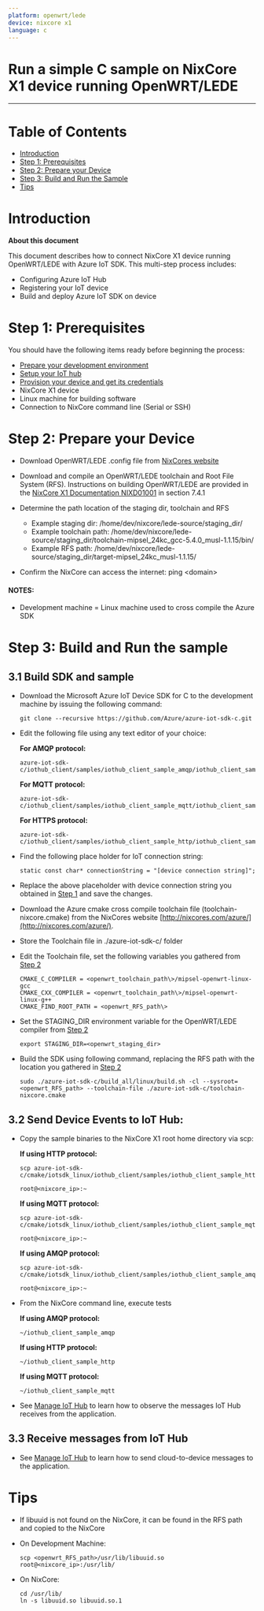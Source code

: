 ```yaml
---
platform: openwrt/lede
device: nixcore x1
language: c
---
```


Run a simple C sample on NixCore X1 device running OpenWRT/LEDE
===
---

# Table of Contents

-   [Introduction](#Introduction)
-   [Step 1: Prerequisites](#Prerequisites)
-   [Step 2: Prepare your Device](#PrepareDevice)
-   [Step 3: Build and Run the Sample](#Build)
-   [Tips](#tips)

<a name="Introduction"></a>
# Introduction

**About this document**

This document describes how to connect NixCore X1 device running OpenWRT/LEDE with Azure IoT SDK. This multi-step process includes:
-   Configuring Azure IoT Hub
-   Registering your IoT device
-   Build and deploy Azure IoT SDK on device

<a name="Prerequisites"></a>
# Step 1: Prerequisites

You should have the following items ready before beginning the process:

-   [Prepare your development environment][setup-devbox-linux]
-   [Setup your IoT hub][lnk-setup-iot-hub]
-   [Provision your device and get its credentials][lnk-manage-iot-hub]
-   NixCore X1 device
-   Linux machine for building software
-   Connection to NixCore command line (Serial or SSH)

<a name="PrepareDevice"></a>
# Step 2: Prepare your Device
-   Download OpenWRT/LEDE .config file from [NixCores website](http://nixcores.com)

-   Download and compile an OpenWRT/LEDE toolchain and Root File System (RFS).  Instructions on building OpenWRT/LEDE are provided in the [NixCore X1 Documentation NIXD01001](http://nixcores.com/products/nixcore-x1/#documentation) in section 7.4.1

-   Determine the path location of the staging dir, toolchain and RFS
    -   Example staging dir: /home/dev/nixcore/lede-source/staging_dir/
    -   Example toolchain path: /home/dev/nixcore/lede-source/staging_dir/toolchain-mipsel_24kc_gcc-5.4.0_musl-1.1.15/bin/
    -   Example RFS path: /home/dev/nixcore/lede-source/staging_dir/target-mipsel_24kc_musl-1.1.15/
    
-   Confirm the NixCore can access the internet: ping <domain\>

#### NOTES:
-   Development machine = Linux machine used to cross compile the Azure SDK

<a name="Build"></a>
# Step 3: Build and Run the sample

<a name="Load"></a>
## 3.1 Build SDK and sample

-   Download the Microsoft Azure IoT Device SDK for C to the development machine by issuing the following command:

        git clone --recursive https://github.com/Azure/azure-iot-sdk-c.git

-   Edit the following file using any text editor of your choice:

    **For AMQP protocol:**

        azure-iot-sdk-c/iothub_client/samples/iothub_client_sample_amqp/iothub_client_sample_amqp.c

    **For MQTT protocol:**

        azure-iot-sdk-c/iothub_client/samples/iothub_client_sample_mqtt/iothub_client_sample_mqtt.c
        
    **For HTTPS protocol:**

        azure-iot-sdk-c/iothub_client/samples/iothub_client_sample_http/iothub_client_sample_http.c

-   Find the following place holder for IoT connection string:

        static const char* connectionString = "[device connection string]";

-   Replace the above placeholder with device connection string you obtained in [Step 1](#Prerequisites) and save the changes.

-   Download the Azure cmake cross compile toolchain file (toolchain-nixcore.cmake) from the NixCores website [http://nixcores.com/azure/](http://nixcores.com/azure/).

-   Store the Toolchain file in ./azure-iot-sdk-c/ folder

-   Edit the Toolchain file, set the following variables you gathered from [Step 2](#PrepareDevice)
    
        CMAKE_C_COMPILER = <openwrt_toolchain_path\>/mipsel-openwrt-linux-gcc
        CMAKE_CXX_COMPILER = <openwrt_toolchain_path\>/mipsel-openwrt-linux-g++
        CMAKE_FIND_ROOT_PATH = <openwrt_RFS_path\>

-   Set the STAGING_DIR environment variable for the OpenWRT/LEDE compiler from [Step 2](#PrepareDevice)

        export STAGING_DIR=<openwrt_staging_dir>

-   Build the SDK using following command, replacing the RFS path with the location you gathered in [Step 2](#PrepareDevice)

        sudo ./azure-iot-sdk-c/build_all/linux/build.sh -cl --sysroot=<openwrt_RFS_path> --toolchain-file ./azure-iot-sdk-c/toolchain-nixcore.cmake

## 3.2 Send Device Events to IoT Hub:

-   Copy the sample binaries to the NixCore X1 root home directory via scp:

    **If using HTTP protocol:**
    
        scp azure-iot-sdk-c/cmake/iotsdk_linux/iothub_client/samples/iothub_client_sample_http/iothub_client_sample_http

        root@<nixcore_ip>:~

    **If using MQTT protocol:**
    
        scp azure-iot-sdk-c/cmake/iotsdk_linux/iothub_client/samples/iothub_client_sample_mqtt/iothub_client_sample_mqtt

        root@<nixcore_ip>:~
        
    **If using AMQP protocol:**

        scp azure-iot-sdk-c/cmake/iotsdk_linux/iothub_client/samples/iothub_client_sample_amqp/iothub_client_sample_amqp

        root@<nixcore_ip>:~
    
-   From the NixCore command line, execute tests

    **If using AMQP protocol:**

        ~/iothub_client_sample_amqp

    **If using HTTP protocol:**

        ~/iothub_client_sample_http

    **If using MQTT protocol:**

        ~/iothub_client_sample_mqtt

-   See [Manage IoT Hub][lnk-manage-iot-hub] to learn how to observe the messages IoT Hub receives from the application.

## 3.3 Receive messages from IoT Hub

-   See [Manage IoT Hub][lnk-manage-iot-hub] to learn how to send cloud-to-device messages to the application.

<a name="tips"></a>
# Tips

-   If libuuid is not found on the NixCore, it can be found in the RFS path and copied to the NixCore

-   On Development Machine:

        scp <openwrt_RFS_path>/usr/lib/libuuid.so root@<nixcore_ip>:/usr/lib/
        
-   On NixCore:

        cd /usr/lib/
        ln -s libuuid.so libuuid.so.1
        

[setup-devbox-linux]: https://github.com/Azure/azure-iot-sdk-c/blob/master/doc/devbox_setup.md
[lnk-setup-iot-hub]: ../setup_iothub.md
[lnk-manage-iot-hub]: ../manage_iot_hub.md
